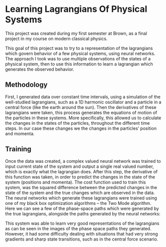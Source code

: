 # Learning Lagrangians Of Physical Systems


This project was created during my first semester at Brown, as a final project in my course on modern classical physics.

This goal of this project was to try to a representation of the lagrangians which govern behavior of a 
few physical systems, using neural networks.  The approach I took was to use multiple observations of the states of a physical system, then to use this information to learn a lagrangian which generates the observed behavior. 

## Methodology
First, I generated data over constant time intervals, using a simulation of the well-studied lagrangians, such as a 1D harmonic oscillator and a particle in a central force (like the earth around the sun). Then the derivatives of these lagrangians were taken, this process generates the equations of motion of the particles in these systems. More specifically, this allowed us to calculate the changes in the states of the particles, throughout the different time steps.  In our case these changes we the changes in the particles’ position and momenta.

## Training
Once the data was created, a complex valued neural network was trained to input current state of the system and output a single real valued number, which is exactly what the lagrangian does. 
After this step, the derivative of this function was taken, in order to predict the changes in the state
of the system (positions and momenta). The cost function used to train this system, was the 
squared difference between the predicted changes in the state of the system and the true changes which are observed in the data.
The neural networks which generate these lagrangians were trained using one of my black box optimization algorithms – the Two Mode algorithm. 
Here we can see a few of the phase-space paths which were generated by the true lagrangians, alongside the paths generated by the neural networks:


This system was able to learn very good representations of the lagrangians as can be seen in the images
of the phase space paths they generated. However, it had some difficulty dealing with 
situations that had very strong gradients and sharp state transitions, such as in the central force scenario.

